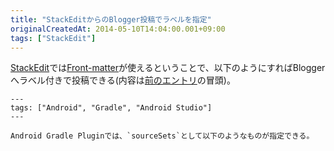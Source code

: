 ```yaml
---
title: "StackEditからのBlogger投稿でラベルを指定"
originalCreatedAt: 2014-05-10T14:04:00.001+09:00
tags: ["StackEdit"]
---
```

[StackEdit](https://stackedit.io/)では[Front-matter](http://jekyllrb.com/docs/frontmatter/)が使えるということで、以下のようにすればBloggerへラベル付きで投稿できる(内容は[前のエントリ](/ja/post/2014/05/android-gradle-pluginresresources/)の冒頭)。

    ---
    tags: ["Android", "Gradle", "Android Studio"]
    ---

    Android Gradle Pluginでは、`sourceSets`として以下のようなものが指定できる。
<!--more-->
